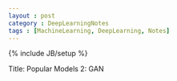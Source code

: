 ```yaml
---
layout : post
category : DeepLearningNotes
tags : [MachineLearning, DeepLearning, Notes]
---
```


{% include JB/setup %}

Title: Popular Models 2: GAN



